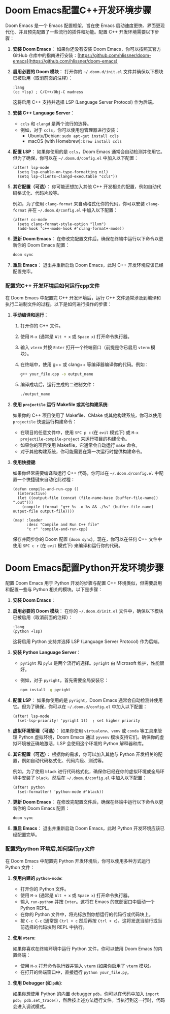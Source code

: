 # Doom Emacs配置C++开发环境步骤

Doom Emacs 是一个 Emacs 配置框架，旨在使 Emacs 启动速度更快、界面更现代化、并且预先配置了一些流行的插件和功能。配置 C++ 开发环境需要以下步骤：

1. **安装 Doom Emacs**： 如果你还没有安装 Doom Emacs，你可以按照其官方 GitHub 仓库中的指南进行安装：[https://github.com/hlissner/doom-emacs](https://github.com/hlissner/doom-emacs)
    
2. **启用必要的 Doom 模块**： 打开你的 `~/.doom.d/init.el` 文件并确保以下模块已被启用（取消前面的注释）：
    
    ```
    :lang
    (cc +lsp) ; C/C++/Obj-C madness
    
    ```
    
    这将启用 C++ 支持并选择 LSP (Language Server Protocol) 作为后端。
    
3. **安装 C++ Language Server**：
    
    - `ccls` 和 `clangd` 是两个流行的选择。
    - 例如，对于 `ccls`，你可以使用包管理器进行安装：
        - Ubuntu/Debian: `sudo apt-get install ccls`
        - macOS (with Homebrew): `brew install ccls`
4. **配置 LSP**： 如果你使用的是 `ccls`，Doom Emacs 通常会自动检测并使用它。但为了确保，你可以在 `~/.doom.d/config.el` 中加入以下配置：
    
    ```
    (after! lsp-mode
      (setq lsp-enable-on-type-formatting nil)
      (setq lsp-clients-clangd-executable "ccls"))
    
    ```
    
5. **其它配置（可选）**： 你可能还想加入其他 C++ 开发相关的配置，例如自动代码格式化、代码片段等。
    
    例如，为了使用 `clang-format` 来自动格式化你的代码，你可以安装 `clang-format` 并在 `~/.doom.d/config.el` 中加入以下配置：
    
    ```
    (after! cc-mode
      (setq clang-format-style-option "llvm")
      (add-hook 'c++-mode-hook #'clang-format+-mode))
    
    ```
    
6. **更新 Doom Emacs**： 在修改完配置文件后，确保在终端中运行以下命令以更新你的 Doom Emacs 配置：
    
    ```bash
    doom sync
    
    ```
    
7. **重启 Emacs**： 退出并重新启动 Doom Emacs，此时 C++ 开发环境应该已经配置完毕。
    

### 配置完C++ 开发环境后如何运行cpp文件

在 Doom Emacs 中配置完 C++ 开发环境后，运行 C++ 文件通常涉及到编译和执行二进制文件的过程。以下是如何进行操作的步骤：

1. **手动编译和运行**：
    
    1. 打开你的 C++ 文件。
        
    2. 使用 `M-x` (通常是 `Alt + x` 或 `Space x`) 打开命令执行器。
        
    3. 输入 `vterm` 并按 `Enter` 打开一个终端窗口（前提是你已启用 `vterm` 模块）。
        
    4. 在终端中，使用 g++ 或 clang++ 等编译器编译你的代码。例如：
        
        ```bash
        g++ your_file.cpp -o output_name
        
        ```
        
    5. 编译成功后，运行生成的二进制文件：
        
        ```bash
        ./output_name
        
        ```
        
2. **使用 `projectile` 运行 Makefile 或其他构建系统**:
    
    如果你的 C++ 项目使用了 Makefile、CMake 或其他构建系统，你可以使用 `projectile` 快速运行构建命令：
    
    - 在项目的任意文件中，使用 `SPC p c` (在 `evil` 模式下) 或 `M-x projectile-compile-project` 来运行项目的构建命令。
    - 如果你的项目使用 Makefile，它通常会自动运行 `make` 命令。
    - 对于其他构建系统，你可能需要在第一次运行时提供构建命令。
3. **使用快捷键**:
    
    如果你经常需要编译和运行 C++ 代码，你可以在 `~/.doom.d/config.el` 中配置一个快捷键来自动化此过程：
    
    ```
    (defun compile-and-run-cpp ()
      (interactive)
      (let ((output-file (concat (file-name-base (buffer-file-name)) ".out")))
        (compile (format "g++ %s -o %s && ./%s" (buffer-file-name) output-file output-file))))
    
    (map! :leader
          :desc "Compile and Run C++ file"
          "c r" 'compile-and-run-cpp)
    
    ```
    
    保存并同步你的 Doom 配置 (`doom sync`)。现在，你可以在任何 C++ 文件中使用 `SPC c r` (在 `evil` 模式下) 来编译和运行你的代码。
    

# Doom Emacs配置Python开发环境步骤

配置 Doom Emacs 用于 Python 开发的步骤与配置 C++ 环境类似，但需要启用和配置一些与 Python 相关的模块。以下是步骤：

1. **安装 Doom Emacs**：
    
2. **启用必要的 Doom 模块**： 在你的 `~/.doom.d/init.el` 文件中，确保以下模块已被启用（取消前面的注释）：
    
    ```
    :lang
    (python +lsp)
    
    ```
    
    这将启用 Python 支持并选择 LSP (Language Server Protocol) 作为后端。
    
3. **安装 Python Language Server**：
    
    - `pyright` 和 `pyls` 是两个流行的选择。`pyright` 由 Microsoft 维护，性能很好。
        
    - 例如，对于 `pyright`，首先需要全局安装它：
        
        ```bash
        npm install -g pyright
        
        ```
        
4. **配置 LSP**： 如果你使用的是 `pyright`，Doom Emacs 通常会自动检测并使用它。但为了确保，你可以在 `~/.doom.d/config.el` 中加入以下配置：
    
    ```
    (after! lsp-mode
      (set-lsp-priority! 'pyright 1))  ; set higher priority
    
    ```
    
5. **虚拟环境管理（可选）**： 如果你使用 `virtualenv`、`venv` 或 `conda` 等工具来管理 Python 虚拟环境，Doom Emacs 通过 `pyvenv` 模块支持它们。确保你的虚拟环境被正确地激活，LSP 会使用这个环境的 Python 解释器和库。
    
6. **其它配置（可选）**： 根据你的需求，你可以加入其他与 Python 开发相关的配置，例如自动代码格式化、代码片段、测试等。
    
    例如，为了使用 `black` 进行代码格式化，确保你已经在你的虚拟环境或全局环境中安装了 `black`，然后在 `~/.doom.d/config.el` 中加入以下配置：
    
    ```
    (after! python
      (set-formatter! 'python-mode #'black))
    
    ```
    
7. **更新 Doom Emacs**： 在修改完配置文件后，确保在终端中运行以下命令以更新你的 Doom Emacs 配置：
    
    ```bash
    doom sync
    
    ```
    
8. **重启 Emacs**： 退出并重新启动 Doom Emacs，此时 Python 开发环境应该已经配置完毕。
    

### 配置完python 环境后,如何运行py文件

在 Doom Emacs 中配置完 Python 开发环境后，你可以使用多种方式运行 Python 文件：

1. **使用内建的 `python-mode`**:
    
    - 打开你的 Python 文件。
    - 使用 `M-x` (通常是 `Alt + x` 或 `Space x`) 打开命令执行器。
    - 输入 `run-python` 并按 `Enter`。这将在 Emacs 的底部窗口中启动一个 Python REPL。
    - 在你的 Python 文件中，将光标放到你想运行的代码行或代码块上。
    - 按 `C-c C-c` (通常是 `Ctrl + c` 然后再按 `Ctrl + c`)。这将发送当前行或当前选择的代码块到 REPL 中执行。
2. **使用  `vterm`**:
    
    如果你喜欢在终端环境中运行 Python 文件，你可以使用 Doom Emacs 的内置终端：
    
    - 使用 `M-x` 打开命令执行器并输入 `vterm` (如果你启用了 `vterm` 模块)。
    - 在打开的终端窗口中，直接运行 `python your_file.py`。
3. **使用 Debugger (如 `pdb`)**:
    
    如果你想使用 Python 的内置 debugger `pdb`，你可以在代码中加入 `import pdb; pdb.set_trace()`，然后按上述方法运行文件。当执行到这一行时，代码会进入调试模式。